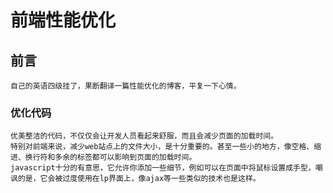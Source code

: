 # 前端性能优化

## 前言
    自己的英语四级挂了，果断翻译一篇性能优化的博客，平复一下心情。

### 优化代码
    优美整洁的代码，不仅仅会让开发人员看起来舒服，而且会减少页面的加载时间。
    特别对前端来说，减少web站点上的文件大小，是十分重要的。甚至一些小的地方，像空格、缩进、换行符和多余的标签都可以影响到页面的加载时间。  
    javascript十分的有意思，它允许你添加一些细节，例如可以在页面中将鼠标设置成手型，嘲讽的是，它会被过度使用在lp界面上，像ajax等一些类似的技术也是这样。
